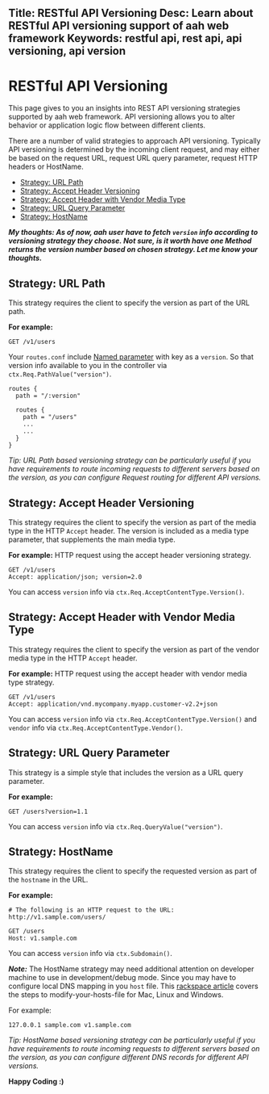 Title: RESTful API Versioning
Desc: Learn about RESTful API versioning support of aah web framework
Keywords: restful api, rest api, api versioning, api version
---
# RESTful API Versioning

This page gives to you an insights into REST API versioning strategies supported by aah web framework. API versioning allows you to alter behavior or application logic flow between different clients.

There are a number of valid strategies to approach API versioning. Typically API versioning is determined by the incoming client request, and may either be based on the request URL, request URL query parameter, request HTTP headers or HostName.

  * [Strategy: URL Path](#strategy-url-path)
  * [Strategy: Accept Header Versioning](#strategy-accept-header-versioning)
  * [Strategy: Accept Header with Vendor Media Type](#strategy-accept-header-with-vendor-media-type)
  * [Strategy: URL Query Parameter](#strategy-url-query-parameter)
  * [Strategy: HostName](#strategy-hostname)

_**My thoughts: As of now, aah user have to fetch `version` info according to versioning strategy they choose. Not sure, is it worth have one Method returns the version number based on chosen strategy. Let me know your thoughts.**_

## Strategy: URL Path

This strategy requires the client to specify the version as part of the URL path.

**For example:**
```
GET /v1/users
```

Your `routes.conf` include [Named parameter](/routes-config.html#section-routes) with key as a `version`. So that version info available to you in the controller via `ctx.Req.PathValue("version")`.

```
routes {
  path = "/:version"

  routes {
    path = "/users"
    ...
    ...
  }
}
```

_Tip: URL Path based versioning strategy can be particularly useful if you have requirements to route incoming requests to different servers based on the version, as you can configure Request routing for different API versions._

## Strategy: Accept Header Versioning

This strategy requires the client to specify the version as part of the media type in the HTTP `Accept` header. The version is included as a media type parameter, that supplements the main media type.

**For example:** HTTP request using the accept header versioning strategy.
```
GET /v1/users
Accept: application/json; version=2.0
```

You can access `version` info via `ctx.Req.AcceptContentType.Version()`.

## Strategy: Accept Header with Vendor Media Type

This strategy requires the client to specify the version as part of the vendor media type in the HTTP `Accept` header.

**For example:** HTTP request using the accept header with vendor media type strategy.
```
GET /v1/users
Accept: application/vnd.mycompany.myapp.customer-v2.2+json
```

You can access `version` info via `ctx.Req.AcceptContentType.Version()` and `vendor` info via `ctx.Req.AcceptContentType.Vendor()`.


## Strategy: URL Query Parameter

This strategy is a simple style that includes the version as a URL query parameter.

**For example:**
```
GET /users?version=1.1
```

You can access `version` info via `ctx.Req.QueryValue("version")`.

## Strategy: HostName

This strategy requires the client to specify the requested version as part of the `hostname` in the URL.

**For example:**
```
# The following is an HTTP request to the URL: http://v1.sample.com/users/

GET /users
Host: v1.sample.com
```

You can access `version` info via `ctx.Subdomain()`.

_**Note:**_ The HostName strategy may need additional attention on developer machine to use in development/debug mode. Since you may have to configure local DNS mapping in you `host` file. This [rackspace article](https://support.rackspace.com/how-to/modify-your-hosts-file/) covers the steps to modify-your-hosts-file for Mac, Linux and Windows.

For example:
```
127.0.0.1 sample.com v1.sample.com
```

_Tip: HostName based versioning strategy can be particularly useful if you have requirements to route incoming requests to different servers based on the version, as you can configure different DNS records for different API versions._


**Happy Coding :)**
